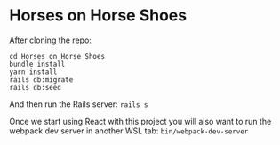 # Horses on Horse Shoes

After cloning the repo:

```
cd Horses_on_Horse_Shoes
bundle install
yarn install
rails db:migrate
rails db:seed
```

And then run the Rails server: `rails s`

Once we start using React with this project you will also want to run the webpack dev server in another WSL tab: `bin/webpack-dev-server`
